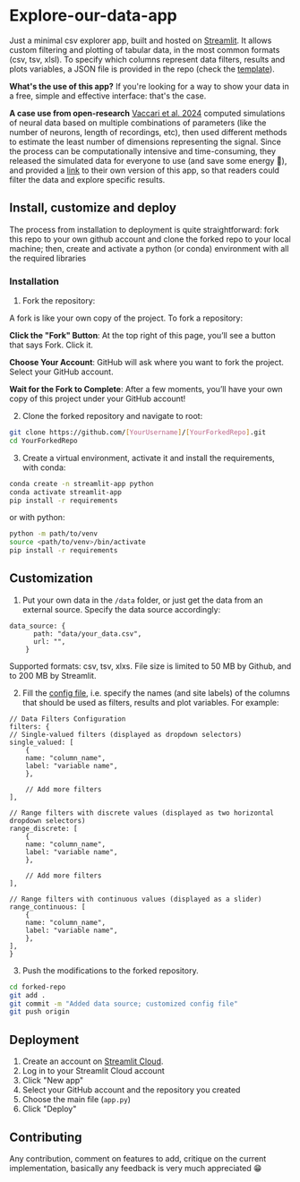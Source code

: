 # Explore-our-data-app

Just a minimal csv explorer app, built and hosted on [Streamlit](https://docs.streamlit.io/). It allows custom filtering and plotting of tabular data, in the most common formats (csv, tsv, xlsl).
To specify which columns represent data filters, results and plots variables, a JSON file is provided in the repo (check the [template](config.json5)).

**What's the use of this app?**
If you're looking for a way to show your data in a free, simple and effective interface: that's the case. 

**A case use from open-research**
[Vaccari et al. 2024](Link) computed simulations of neural data based on multiple combinations of parameters (like the number of neurons, length of recordings, etc), then used different methods to estimate the least number of dimensions representing the signal.
Since the process can be computationally intensive and time-consuming, they released the simulated data for everyone to use (and save some energy :seedling:), and provided a [link]() to their own version of this app, so that readers could filter the data and explore specific results.

## Install, customize and deploy

The process from installation to deployment is quite straightforward: fork this repo to your own github account and clone the forked repo to your local machine; then, create and activate a python (or conda) environment with all the required libraries

### Installation

1. Fork the repository:

A fork is like your own copy of the project. To fork a repository:

**Click the "Fork" Button**: At the top right of this page, you’ll see a button that says Fork. Click it.

**Choose Your Account**: GitHub will ask where you want to fork the project. Select your GitHub account.
    
**Wait for the Fork to Complete**: After a few moments, you’ll have your own copy of this project under your GitHub account!


2. Clone the forked repository and navigate to root:

```bash
git clone https://github.com/[YourUsername]/[YourForkedRepo].git
cd YourForkedRepo
```

3. Create a virtual environment, activate it and install the requirements, with conda:
```bash
conda create -n streamlit-app python
conda activate streamlit-app
pip install -r requirements
```
or with python:
```bash
python -m path/to/venv 
source <path/to/venv>/bin/activate
pip install -r requirements
```

## Customization

1. Put your own data in the `/data` folder, or just get the data from an external source. 
Specify the data source accordingly:

```json5
data_source: {
      path: "data/your_data.csv",
      url: "",
    }
```
Supported formats: csv, tsv, xlxs. File size is limited to 50 MB by Github, and to 200 MB by Streamlit.

2. Fill the [config file](config.json5), i.e. specify the names (and site labels) of the columns that should be used as filters, results and plot variables. For example:

```json5
// Data Filters Configuration
filters: {
// Single-valued filters (displayed as dropdown selectors)
single_valued: [
    {
    name: "column_name",
    label: "variable name",
    },

    // Add more filters
],

// Range filters with discrete values (displayed as two horizontal dropdown selectors)
range_discrete: [
    {
    name: "column_name",
    label: "variable name",
    },

    // Add more filters
],

// Range filters with continuous values (displayed as a slider)
range_continuous: [
    {
    name: "column_name",
    label: "variable name",
    },
],
}
```

3. Push the modifications to the forked repository.
```bash
cd forked-repo
git add .
git commit -m "Added data source; customized config file"
git push origin
```

## Deployment

1. Create an account on [Streamlit Cloud](https://share.streamlit.io/).
2. Log in to your Streamlit Cloud account
3. Click "New app"
4. Select your GitHub account and the repository you created
5. Choose the main file (`app.py`)
6. Click "Deploy"


## Contributing

Any contribution, comment on features to add, critique on the current implementation, basically any feedback is very much appreciated :grin:

